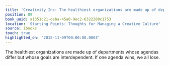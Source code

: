 ```yaml
---
title: 'Creativity Inc: The healthiest organizations are made up of departments whos…'
position: 89
book_uuid: a1351c21-deba-45a0-9ec2-6322200c1753
location: 'Starting Points: Thoughts for Managing a Creative Culture'
source: ibooks
touch: true
highlighted_on: '2015-11-09T00:00:00.000Z'
---
```


The healthiest organizations are made up of departments whose agendas differ but whose goals are interdependent. If one agenda wins, we all lose.